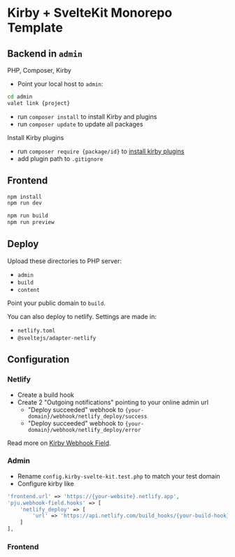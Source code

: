 # Kirby + SvelteKit Monorepo Template

## Backend in `admin`

PHP, Composer, Kirby

- Point your local host to `admin`:
```bash
cd admin
valet link {project}
```

- run `composer install` to install Kirby and plugins
- run `composer update` to update all packages

Install Kirby plugins
- run `composer require {package/id}` to [install kirby plugins](https://getkirby.com/docs/cookbook/setup/composer#using-composer-for-kirby-plugins)
- add plugin path to `.gitignore`

## Frontend

```bash
npm install
npm run dev

npm run build
npm run preview
```

## Deploy

Upload these directories to PHP server:
- `admin`
- `build`
- `content`

Point your public domain to `build`.

You can also deploy to netlify. Settings are made in:
- `netlify.toml`
- `@sveltejs/adapter-netlify`

## Configuration

### Netlify
- Create a build hook
- Create 2 "Outgoing notifications" pointing to your online admin url
  - "Deploy succeeded" webhook to `{your-domain}/webhook/netlify_deploy/success`
  - "Deploy succeeded" webhook to `{your-domain}/webhook/netlify_deploy/error`

Read more on [Kirby Webhook Field](https://github.com/pju-/kirby-webhook-field/blob/master/docs/quickstart.md).

### Admin
- Rename `config.kirby-svelte-kit.test.php` to match your test domain
- Configure kirby like
```php
'frontend.url' => 'https://{your-website}.netlify.app',
'pju.webhook-field.hooks' => [
    'netlify_deploy' => [
        'url' => 'https://api.netlify.com/build_hooks/{your-build-hook}'
    ]
],
```

### Frontend
